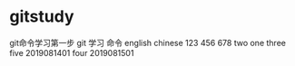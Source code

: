 # gitstudy
git命令学习第一步
git 学习 命令
english
chinese
123
456
678
two
one
three
five
2019081401
four
2019081501

